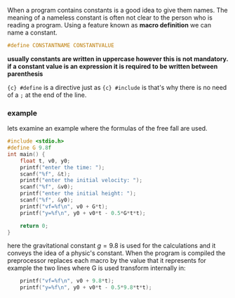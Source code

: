 When a program contains constants is a good idea to give them names. The meaning of a nameless constant is often not clear to the person who is reading a program. Using a feature known as **macro definition** we can name a constant.
```c title:"macro definition"
#define CONSTANTNAME CONSTANTVALUE
```
**usually constants are written in uppercase however this is not mandatory.**
**if a constant value is an expression it is required to be written between parenthesis**

`{c} #define` is a directive just as `{c} #include` is that's why there is no need of a `;` at the end of the line.

### example
lets examine an example where the formulas of the free fall are used.
```c title:freefall.c
#include <stdio.h>
#define G 9.8f
int main() {
    float t, v0, y0;
    printf("enter the time: ");
    scanf("%f", &t);
    printf("enter the initial velocity: ");
    scanf("%f", &v0);
    printf("enter the initial height: ");
    scanf("%f", &y0);
    printf("vf=%f\n", v0 + G*t);
    printf("y=%f\n", y0 + v0*t - 0.5*G*t*t);

    return 0;
}
```
here the gravitational constant $g = 9.8$ is used for the calculations and it conveys the idea of a physic's constant. When the program is compiled the preprocessor replaces each macro by the value that it represents for example the two lines where G is used transform internally in:

```c
    printf("vf=%f\n", v0 + 9.8*t);
    printf("y=%f\n", y0 + v0*t - 0.5*9.8*t*t);
```
